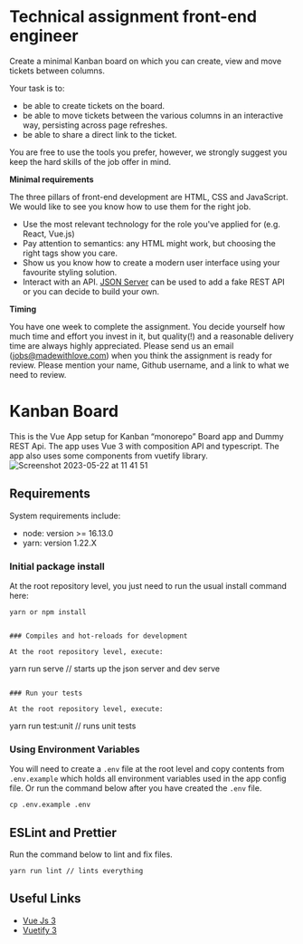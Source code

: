 # Technical assignment front-end engineer
Create a minimal Kanban board on which you can create, view and move tickets between columns.

Your task is to:

- be able to create tickets on the board.
- be able to move tickets between the various columns in an interactive way, persisting across page refreshes.
- be able to share a direct link to the ticket.

You are free to use the tools you prefer, however, we strongly suggest you keep the hard skills of the job offer in mind.

**Minimal requirements**

The three pillars of front-end development are HTML, CSS and JavaScript. We would like to see you know how to use them for the right job.
* Use the most relevant technology for the role you've applied for (e.g. React, Vue.js)
* Pay attention to semantics: any HTML might work, but choosing the right tags show you care.
* Show us you know how to create a modern user interface using your favourite styling solution.
* Interact with an API. [JSON Server](https://github.com/typicode/json-server) can be used to add a fake REST API or you can decide to build your own.

**Timing**

You have one week to complete the assignment. You decide yourself how much time and effort you invest in it, but quality(!) and a reasonable delivery time are always highly appreciated. 
Please send us an email (jobs@madewithlove.com) when you think the assignment is ready for review. Please mention your name, Github username, and a link to what we need to review.


# Kanban Board
This is the Vue App setup for Kanban “monorepo” Board app and Dummy REST Api. The app uses Vue 3 with composition API and typescript. The app also uses some components from vuetify library.
![Screenshot 2023-05-22 at 11 41 51](https://github.com/madewithlove/technical-assignment-front-end-engineer-mpwanyi256/assets/20843520/1951977c-8bad-4c69-88bc-e45e9309515f)


## Requirements

System requirements include:

- node: version >= 16.13.0
- yarn: version 1.22.X


### Initial package install

At the root repository level, you just need to run the usual install command here:

```
yarn or npm install


### Compiles and hot-reloads for development

At the root repository level, execute:

```
yarn run serve // starts up the json server and dev serve
```

### Run your tests

At the root repository level, execute:

```
yarn run test:unit // runs unit tests

### Using Environment Variables

You will need to create a `.env` file at the root level and copy contents from `.env.example` which holds all environment variables used in the app config file. Or run the command below after you have created the `.env` file.

```
cp .env.example .env
```

## ESLint and Prettier
Run the command below to lint and fix files.

```
yarn run lint // lints everything
```

## Useful Links
- [Vue Js 3](https://vuejs.org/guide/introduction.html#what-is-vue)
- [Vuetify 3](https://vuetifyjs.com/en/introduction/why-vuetify/)
